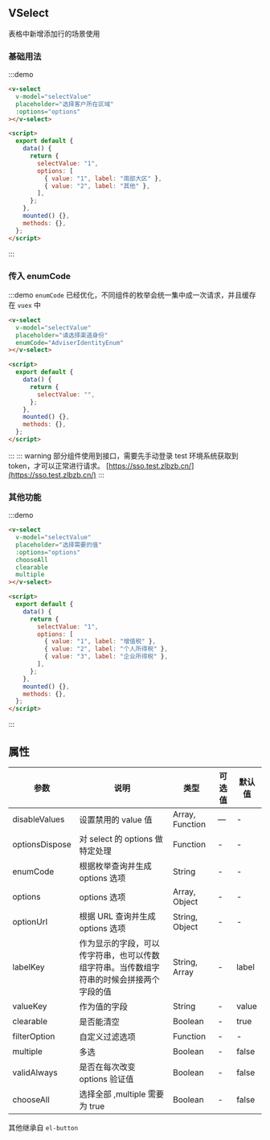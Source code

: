 ## VSelect

表格中新增添加行的场景使用

### 基础用法

:::demo

```html
<v-select
  v-model="selectValue"
  placeholder="选择客户所在区域"
  :options="options"
></v-select>

<script>
  export default {
    data() {
      return {
        selectValue: "1",
        options: [
          { value: "1", label: "南部大区" },
          { value: "2", label: "其他" },
        ],
      };
    },
    mounted() {},
    methods: {},
  };
</script>
```

:::

### 传入 enumCode

:::demo `enumCode` 已经优化，不同组件的枚举会统一集中成一次请求，并且缓存在 `vuex` 中

```html
<v-select
  v-model="selectValue"
  placeholder="请选择渠道身份"
  enumCode="AdviserIdentityEnum"
></v-select>

<script>
  export default {
    data() {
      return {
        selectValue: "",
      };
    },
    mounted() {},
    methods: {},
  };
</script>
```

:::
::: warning
部分组件使用到接口，需要先手动登录 test 环境系统获取到 token，才可以正常进行请求。
[https://sso.test.zlbzb.cn/](https://sso.test.zlbzb.cn/)
:::

### 其他功能

:::demo

```html
<v-select
  v-model="selectValue"
  placeholder="选择需要的值"
  :options="options"
  chooseAll
  clearable
  multiple
></v-select>

<script>
  export default {
    data() {
      return {
        selectValue: "1",
        options: [
          { value: "1", label: "增值税" },
          { value: "2", label: "个人所得税" },
          { value: "3", label: "企业所得税" },
        ],
      };
    },
    mounted() {},
    methods: {},
  };
</script>
```

:::

## 属性

| 参数           | 说明                                                                                     | 类型            | 可选值 | 默认值 |
| -------------- | ---------------------------------------------------------------------------------------- | --------------- | ------ | ------ |
| disableValues  | 设置禁用的 value 值                                                                      | Array, Function | —      | -      |
| optionsDispose | 对 select 的 options 做特定处理                                                          | Function        | -      | -      |
| enumCode       | 根据枚举查询并生成 options 选项                                                          | String          | -      | -      |
| options        | options 选项                                                                             | Array, Object   | -      | -      |
| optionUrl      | 根据 URL 查询并生成 options 选项                                                         | String, Object  | -      | -      |
| labelKey       | 作为显示的字段，可以传字符串，也可以传数组字符串。当传数组字符串的时候会拼接两个字段的值 | String, Array   | -      | label  |
| valueKey       | 作为值的字段                                                                             | String          | -      | value  |
| clearable      | 是否能清空                                                                               | Boolean         | -      | true   |
| filterOption   | 自定义过滤选项                                                                           | Function        | -      | -      |
| multiple       | 多选                                                                                     | Boolean         | -      | false  |
| validAlways    | 是否在每次改变 options 验证值                                                            | Boolean         | -      | false  |
| chooseAll      | 选择全部 ,multiple 需要为 true                                                           | Boolean         | -      | false  |

其他继承自 `el-button`
